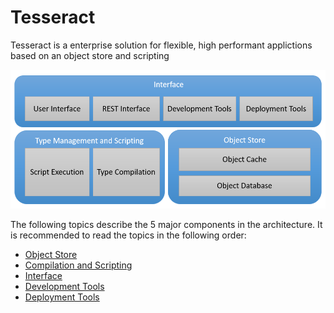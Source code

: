 # Tesseract

Tesseract is a enterprise solution for flexible, high performant applictions based on an object store and scripting

![Architecture](images/Architecture.png)

The following topics describe the 5 major components in the architecture. It is recommended to read the topics in the following order:

- [Object Store](object-store/ObjectStore.md)
- [Compilation and Scripting](types-and-scripting/CompilationAndScripting.md)
- [Interface](interface/Interface.md)
- [Development Tools](development/DevelopmentTools.md)
- [Deployment Tools](deployment/DeploymentTools.md)
  